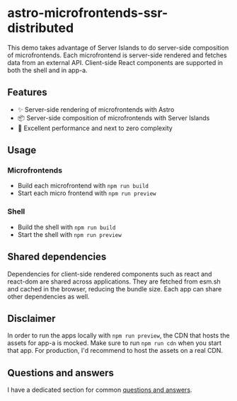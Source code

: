 # astro-microfrontends-ssr-distributed

This demo takes advantage of Server Islands to do server-side composition of microfrontends. Each microfrontend is 
server-side rendered and fetches data from an external API. Client-side React components are supported in both the shell 
and in app-a.

## Features

- ✨ Server-side rendering of microfrontends with Astro
- 📦 Server-side composition of microfrontends with Server Islands
- 🚀 Excellent performance and next to zero complexity

## Usage

### Microfrontends

- Build each microfrontend with `npm run build`
- Start each micro frontend with `npm run preview`

### Shell

- Build the shell with `npm run build`
- Start the shell with `npm run preview`

## Shared dependencies
Dependencies for client-side rendered components such as react and react-dom are shared across applications. They are 
fetched from esm.sh and cached in the browser, reducing the bundle size. Each app can share other dependencies as well.

## Disclaimer

In order to run the apps locally with `npm run preview`, the CDN that hosts the assets for app-a is mocked. Make sure to run
`npm run cdn` when you start that app. For production, I'd recommend to host the assets on a real CDN.

<!-- Astro Weekly https://newsletter.astroweekly.dev/p/astro-weekly-78 -->
<!-- Astro's official blog: https://astro.build/blog/whats-new-april-2025 -->
<!-- The Micro Frontend Newsletter: https://preview.mailerlite.io/preview/893059/emails/157938347457644464 -->

## Questions and answers
I have a dedicated section for common [questions and answers](/QUESTIONS.md).
